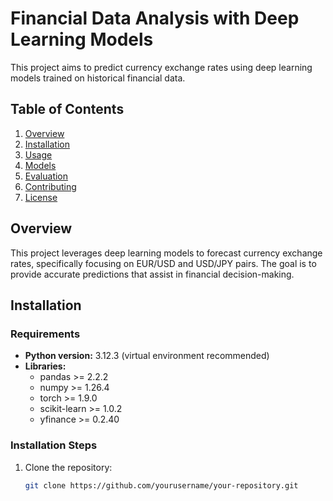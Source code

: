 # Financial Data Analysis with Deep Learning Models

This project aims to predict currency exchange rates using deep learning models trained on historical financial data.

## Table of Contents

1. [Overview](#overview)
2. [Installation](#installation)
3. [Usage](#usage)
4. [Models](#models)
5. [Evaluation](#evaluation)
6. [Contributing](#contributing)
7. [License](#license)

## Overview

This project leverages deep learning models to forecast currency exchange rates, specifically focusing on EUR/USD and USD/JPY pairs. The goal is to provide accurate predictions that assist in financial decision-making.

## Installation

### Requirements

- **Python version:** 3.12.3 (virtual environment recommended)
- **Libraries:**
  - pandas >= 2.2.2
  - numpy >= 1.26.4
  - torch >= 1.9.0
  - scikit-learn >= 1.0.2
  - yfinance >= 0.2.40

### Installation Steps

1. Clone the repository:
   ```bash
   git clone https://github.com/yourusername/your-repository.git
